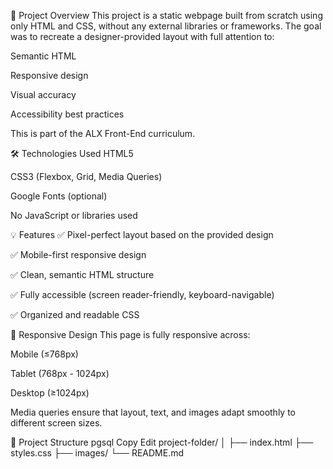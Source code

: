 📌 Project Overview
This project is a static webpage built from scratch using only HTML and CSS, without any external libraries or frameworks. The goal was to recreate a designer-provided layout with full attention to:

Semantic HTML

Responsive design

Visual accuracy

Accessibility best practices

This is part of the ALX Front-End curriculum.

🛠 Technologies Used
HTML5

CSS3 (Flexbox, Grid, Media Queries)

Google Fonts (optional)

No JavaScript or libraries used

💡 Features
✅ Pixel-perfect layout based on the provided design

✅ Mobile-first responsive design

✅ Clean, semantic HTML structure

✅ Fully accessible (screen reader-friendly, keyboard-navigable)

✅ Organized and readable CSS

📱 Responsive Design
This page is fully responsive across:

Mobile (≤768px)

Tablet (768px - 1024px)

Desktop (≥1024px)

Media queries ensure that layout, text, and images adapt smoothly to different screen sizes.

🧩 Project Structure
pgsql
Copy
Edit
project-folder/
│
├── index.html
├── styles.css
├── images/
└── README.md
